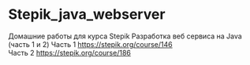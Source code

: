 # Stepik_java_webserver
Домашние работы для курса Stepik Разработка веб сервиса на Java (часть 1 и 2)
Часть 1 https://stepik.org/course/146     
Часть 2 https://stepik.org/course/186

